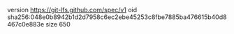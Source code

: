 version https://git-lfs.github.com/spec/v1
oid sha256:048e0b8942b1d2d7958c6ec2ebe45253c8fbe7885ba476615b40d8467c0e883e
size 650
